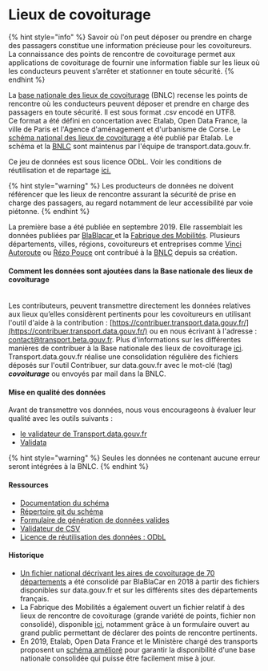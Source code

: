 # Lieux de covoiturage

{% hint style="info" %}
Savoir où l'on peut déposer ou prendre en charge des passagers constitue une information précieuse pour les covoitureurs. La connaissance des points de rencontre de covoiturage permet aux applications de covoiturage de fournir une information fiable sur les lieux où les conducteurs peuvent s’arrêter et stationner en toute sécurité.
{% endhint %}

La [base nationale des lieux de covoiturage](https://transport.data.gouv.fr/datasets/base-nationale-des-lieux-de-covoiturage/) (BNLC) recense les points de rencontre où les conducteurs peuvent déposer et prendre en charge des passagers en toute sécurité. Il est sous format .csv encodé en UTF8.\
Ce format a été défini en concertation avec Etalab, Open Data France, la ville de Paris et l'Agence d'aménagement et d'urbanisme de Corse. Le [schéma national des lieux de covoiturage](https://schema.data.gouv.fr/etalab/schema-lieux-covoiturage/) a été publié par Etalab. Le schéma et la [BNLC](https://transport.data.gouv.fr/datasets/base-nationale-des-lieux-de-covoiturage/) sont maintenus par l'équipe de transport.data.gouv.fr.&#x20;

Ce jeu de données est sous licence ODbL. Voir les conditions de réutilisation et de repartage [ici.](https://doc.transport.data.gouv.fr/presentation-et-mode-demploi-du-pan/conditions-dutilisation-des-donnees/licence-odbl)&#x20;

{% hint style="warning" %}
Les producteurs de données ne doivent référencer que les lieux de rencontre assurant la sécurité de prise en charge des passagers, au regard notamment de leur accessibilité par voie piétonne.
{% endhint %}

La première base a été publiée en septembre 2019. Elle rassemblait les données publiées par [BlaBlacar ](https://transport.data.gouv.fr/datasets/aires-de-covoiturage-en-france/)et la [Fabrique des Mobilités](https://transport.data.gouv.fr/datasets/aires-de-covoiturage-base-de-donnees-commune-des-lieux-et/). Plusieurs départements, villes, régions, covoitureurs et entreprises comme [Vinci Autoroute](https://doc.transport.data.gouv.fr/notre-ecosysteme/les-facilitateurs) ou [Rézo Pouce](https://doc.transport.data.gouv.fr/notre-ecosysteme/les-facilitateurs) ont contribué à la [BNLC](https://transport.data.gouv.fr/datasets/base-nationale-des-lieux-de-covoiturage/) depuis sa création.&#x20;

#### Comment les données sont ajoutées dans la Base nationale des lieux de covoiturage

\
Les contributeurs, peuvent transmettre directement les données relatives aux lieux qu’elles considèrent pertinents pour les covoitureurs en utilisant l'outil d'aide à la contribution : [https://contribuer.transport.data.gouv.fr/](https://contribuer.transport.data.gouv.fr/) ou en nous écrivant à l'adresse : [contact@transport.beta.gouv.fr](mailto:contact@transport.beta.gouv.fr). Plus d'informations sur les différentes manières de contribuer à la Base nationale des lieux de covoiturage [ici](https://doc.transport.data.gouv.fr/producteurs/lieux-de-covoiturage/contribuer-a-la-base-nationale-des-lieux-de-covoiturage#utiliser-loutil-daide-a-la-contribution-contribuer).\
Transport.data.gouv.fr réalise une consolidation régulière des fichiers déposés sur l'outil Contribuer, sur data.gouv.fr avec le mot-clé (tag) _**covoiturage**_ ou envoyés par mail dans la BNLC.&#x20;

#### Mise en qualité des données&#x20;

Avant de transmettre vos données, nous vous encourageons à évaluer leur qualité avec les outils suivants : &#x20;

* [le validateur de Transport.data.gouv.fr](https://transport.data.gouv.fr/validation?type=etalab%2Fschema-lieux-covoiturage)
* [Validata](https://validata.fr/table-schema?schema\_name=schema-transport.etalab%2Fschema-lieux-covoiturage)

{% hint style="warning" %}
Seules les données ne contenant aucune erreur seront intégrées à la BNLC.&#x20;
{% endhint %}

#### Ressources

* [Documentation du schéma](https://schema.data.gouv.fr/etalab/schema-lieux-covoiturage/latest/documentation.html)
* [Répertoire git du schéma](https://github.com/etalab/schema-lieux-covoiturage)&#x20;
* [Formulaire de génération de données valides](https://forms.validata.etalab.studio/?schema=etalab%2Fschema-lieux-covoiturage)
* [Validateur de CSV](https://validata.etalab.studio/table-schema?schema\_name=schema-datagouv-fr.etalab%2Fschema-lieux-covoiturage\&schema\_ref=)
* [Licence de réutilisation des données : ODbL](https://doc.transport.data.gouv.fr/presentation-et-mode-demploi-du-pan/conditions-dutilisation-des-donnees/licence-odbl)

#### Historique

* [Un fichier national décrivant les aires de covoiturage de 70 départements](https://www.data.gouv.fr/fr/datasets/aires-de-covoiturage-en-france) a été consolidé par BlaBlaCar en 2018 à partir des fichiers disponibles sur data.gouv.fr et sur les différents sites des départements français.
* La Fabrique des Mobilités a également ouvert un fichier relatif à des lieux de rencontre de covoiturage (grande variété de points, fichier non consolidé), disponible [ici](https://www.data.gouv.fr/fr/datasets/base-de-donnees-commune-des-lieux-et-aires-de-covoiturage/), notamment grâce à un formulaire ouvert au grand public permettant de déclarer des points de rencontre pertinents.
* En 2019, Etalab, Open Data France et le Ministère chargé des transports proposent un [schéma amélioré](https://schema.data.gouv.fr/etalab/schema-lieux-covoiturage/0.2.4/documentation.html) pour garantir la disponibilité d'une base nationale consolidée qui puisse être facilement mise à jour.


